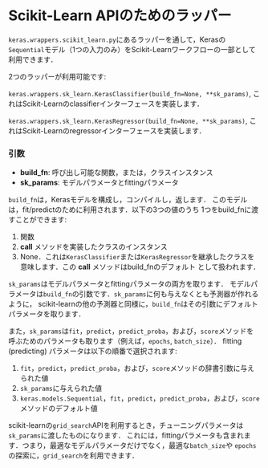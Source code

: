 # Scikit-Learn APIのためのラッパー

`keras.wrappers.scikit_learn.py`にあるラッパーを通して，Kerasの`Sequential`モデル（1つの入力のみ）をScikit-Learnワークフローの一部として利用できます．

2つのラッパーが利用可能です:

`keras.wrappers.sk_learn.KerasClassifier(build_fn=None, **sk_params)`, これはScikit-Learnのclassifierインターフェースを実装します．

`keras.wrappers.sk_learn.KerasRegressor(build_fn=None, **sk_params)`, これはScikit-Learnのregressorインターフェースを実装します．

### 引数

- __build_fn__: 呼び出し可能な関数，または，クラスインスタンス
- __sk_params__: モデルパラメータとfittingパラメータ

`build_fn`は，Kerasモデルを構成し，コンパイルし，返します．
このモデルは，fit/predictのために利用されます．以下の3つの値のうち
1つをbuild_fnに渡すことができます:

1. 関数
2. __call__ メソッドを実装したクラスのインスタンス
3. None．これは`KerasClassifier`または`KerasRegressor`を継承したクラスを意味します．この __call__ メソッドはbuild_fnのデフォルト
として扱われます．

`sk_params`はモデルパラメータとfittingパラメータの両方を取ります．
モデルパラメータは`build_fn`の引数です．`sk_params`に何も与えなくとも予測器が作れるように，
scikit-learnの他の予測器と同様に，`build_fn`はその引数にデフォルトパラメータを取ります．

また，`sk_params`は`fit`，`predict`，`predict_proba`，および，`score`メソッドを
呼ぶためのパラメータも取ります（例えば，`epochs`, `batch_size`）．
fitting (predicting) パラメータは以下の順番で選択されます:

1. `fit`，`predict`，`predict_proba`，および，`score`メソッドの辞書引数に与えられた値
2. `sk_params`に与えられた値
3. `keras.models.Sequential`，`fit`，`predict`，`predict_proba`，および，`score`メソッドのデフォルト値

scikit-learnの`grid_search`APIを利用するとき，チューニングパラメータは`sk_params`に渡したものになります．
これには，fittingパラメータも含まれます．つまり，最適なモデルパラメータだけでなく，最適な`batch_size`や
`epochs`の探索に，`grid_search`を利用できます．
